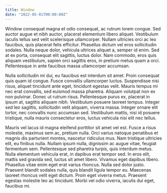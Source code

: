 ```yaml
---
title: Window
date: "2022-05-01T00:00:00Z"
---
```


Window consequat magna et odio consequat, ac rutrum lorem congue. Sed auctor augue et nibh auctor, placerat elementum libero aliquet. Vestibulum iaculis tellus sed velit scelerisque ullamcorper. Nullam ultricies orci ac leo faucibus, quis placerat felis efficitur. Phasellus dictum vel eros sollicitudin sodales. Nulla neque dolor, vehicula ultrices aliquet a, semper id enim. Sed at ex porta, consequat elit sagittis, luctus dolor. Nam commodo, eros quis aliquam vestibulum, sapien orci sagittis eros, in pretium metus quam a orci. Pellentesque in ante faucibus massa ullamcorper accumsan.

Nulla sollicitudin mi dui, eu faucibus est interdum sit amet. Proin consequat quis quam id congue. Fusce convallis ullamcorper luctus. Suspendisse nisi risus, aliquet tincidunt ante eget, tincidunt egestas velit. Mauris tempus mi nec erat convallis, sed euismod massa pharetra. Aliquam volutpat non ex non pulvinar. Donec ut rutrum risus. Pellentesque purus ex, placerat in ipsum at, sagittis aliquam nibh. Vestibulum posuere laoreet tempus. Integer sed leo sagittis, sollicitudin velit aliquam, viverra massa. Integer ornare elit tortor, nec convallis nunc accumsan sed. Vestibulum mattis, nisi id posuere tristique, nulla mauris consectetur eros, luctus vehicula nisi elit nec tellus.

Mauris vel lacus id magna eleifend porttitor sit amet vel est. Fusce a risus molestie, maximus sem ac, pretium nulla. Orci varius natoque penatibus et magnis dis parturient montes, nascetur ridiculus mus. Nam tristique ultricies elit, eu finibus nulla. Nullam ipsum nulla, dignissim ac augue vitae, feugiat fermentum sem. Pellentesque sed pharetra turpis, quis interdum metus. Nulla elementum vehicula erat, in dapibus erat tempor sed. In eros elit, mattis sed gravida sed, luctus sit amet libero. Vivamus eget dapibus libero. Phasellus vitae enim eget erat varius rhoncus. Nulla sed dolor justo. Praesent blandit sodales nulla, quis blandit ligula tempor eu. Maecenas laoreet rhoncus velit eget dictum. Proin eget viverra metus. Praesent egestas molestie leo ac tincidunt. Morbi vel odio viverra, iaculis dui eget, faucibus mi.